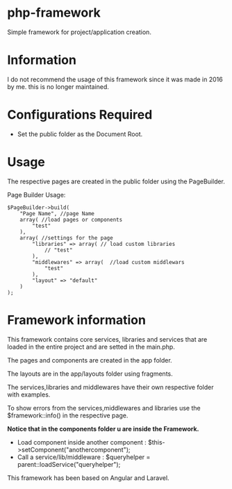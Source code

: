 # php-framework
Simple framework for project/application creation.

# Information
I do not recommend the usage of this framework since it was made in 2016 by me. this is no longer maintained.

# Configurations Required
- Set the public folder as the Document Root.


# Usage

The respective pages are created in the public folder using the PageBuilder.

Page Builder Usage:

    $PageBuilder->build(
        "Page Name", //page Name
        array( //load pages or components 
            "test"
        ), 
        array( //settings for the page
            "libraries" => array( // load custom libraries
                // "test"
            ), 
            "middlewares" => array(  //load custom middlewars
                "test"
            ),
            "layout" => "default"
        )
    );

# Framework information

This framework contains core services, libraries and services that are loaded in the entire project and are setted in the main.php.

The pages and components are created in the app folder.

The layouts are in the app/layouts folder using fragments.

The services,libraries and middlewares have their own respective folder with examples.

To show errors from the services,middlewares and libraries use the $framework::info()  in the respective page.

**Notice that in the components folder u are inside the Framework.**
  - Load component inside another component : $this->setComponent("anothercomponent");
  - Call a service/lib/middleware :  $queryhelper = parent::loadService("queryhelper");
 
 
This framework has been based on Angular and Laravel.

